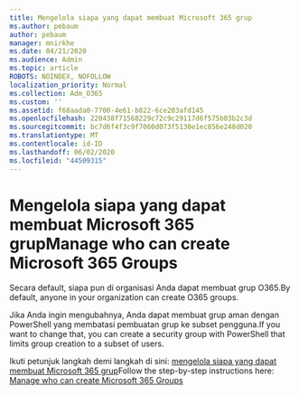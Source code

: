 ```yaml
---
title: Mengelola siapa yang dapat membuat Microsoft 365 grup
ms.author: pebaum
author: pebaum
manager: mnirkhe
ms.date: 04/21/2020
ms.audience: Admin
ms.topic: article
ROBOTS: NOINDEX, NOFOLLOW
localization_priority: Normal
ms.collection: Adm_O365
ms.custom: ''
ms.assetid: f68aada0-7700-4e61-b822-6ce203afd145
ms.openlocfilehash: 220438f71568229c72c9c29117d6f575b03b2c3d
ms.sourcegitcommit: bc7d6f4f3c9f7060d073f5130e1ec856e248d020
ms.translationtype: MT
ms.contentlocale: id-ID
ms.lasthandoff: 06/02/2020
ms.locfileid: "44509315"
---
```

# <a name="manage-who-can-create-microsoft-365-groups"></a><span data-ttu-id="060de-102">Mengelola siapa yang dapat membuat Microsoft 365 grup</span><span class="sxs-lookup"><span data-stu-id="060de-102">Manage who can create Microsoft 365 Groups</span></span>

<span data-ttu-id="060de-103">Secara default, siapa pun di organisasi Anda dapat membuat grup O365.</span><span class="sxs-lookup"><span data-stu-id="060de-103">By default, anyone in your organization can create O365 groups.</span></span>
  
<span data-ttu-id="060de-104">Jika Anda ingin mengubahnya, Anda dapat membuat grup aman dengan PowerShell yang membatasi pembuatan grup ke subset pengguna.</span><span class="sxs-lookup"><span data-stu-id="060de-104">If you want to change that, you can create a security group with PowerShell that limits group creation to a subset of users.</span></span>
  
<span data-ttu-id="060de-105">Ikuti petunjuk langkah demi langkah di sini: [mengelola siapa yang dapat membuat Microsoft 365 grup](https://docs.microsoft.com/microsoft-365/admin/create-groups/manage-creation-of-groups)</span><span class="sxs-lookup"><span data-stu-id="060de-105">Follow the step-by-step instructions here: [Manage who can create Microsoft 365 Groups](https://docs.microsoft.com/microsoft-365/admin/create-groups/manage-creation-of-groups)</span></span>
  


